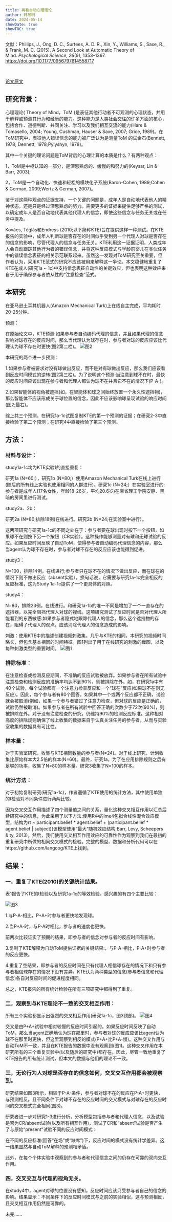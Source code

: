 ```yaml
---
title: 再看自动心理理论
author: 韩黎明
date: 2024-05-14
showDate: true
showTOC: true
---
```

文献：Phillips, J., Ong, D. C., Surtees, A. D. R., Xin, Y., Williams, S., Saxe, R., & Frank, M. C. (2015). A Second Look at Automatic Theory of Mind. _Psychological Science_, _26_(9), 1353–1367. https://doi.org/10.1177/0956797614558717

‌


[论文原文](../Source_Files/2024-05-14-HLM.pdf)



## 研究背景：

心理理论( Theory of Mind，ToM )是表征其他行动者不可观测的心理状态，并用于解释或预测其行为和经历的能力。这种能力是人类社会交往的许多方面的核心，包括合作、道德判断、共同关注、学习以及我们相互交流的能力(Hare & Tomasello, 2004; Young, Cushman, Hauser & Saxe, 2007; Grice, 1989)。在ToM研究中，表征他人错误信念的能力被广泛认为是测量ToM 的试金石(Bennett, 1978; Dennett, 1978;Pylyshyn, 1978)。

其中一个关键的理论问题是ToM背后的心理计算的本质是什么？有两种观点：

1，ToM是中枢认知的一部分，是深思熟虑的、缓慢的和努力的(Keysar, Lin & Barr, 2003);

2，ToM是一个自动化、快速和轻松的模块化子系统(Baron-Cohen, 1989;Cohen & German, 2009;Wertz & German, 2007)。

鉴于对这两种观点的证据支持，一个关键的问题是，成年人是自动地代表他人的精神状态，还是只是经过深思熟虑的努力。需要更多的证据来提供足够严格的测试，以确定成年人是否自动地代表其他代理人的信念，即使这些信念与任务无关或在任务中提及。

Kovács, Téglás和Endress (2010;以下简称KTE)旨在提供这样一种测试。在KTE报告的实验中，成年人判断球是否存在的时间似乎受到另一个代理人对球是否存在的信念的影响，尽管代理人的信念与任务无关。KTE利用这一证据证明，人类成年人会自动跟踪其他行为者的错误信念，并将这种反应模式与学龄前婴儿在类似任务中的错误信念表征的相关示范联系起来。虽然这一发现对ToM研究至关重要，但作者认为，采用KTE范式的研究不应该被用来解释这一争论。本文稳健地重复了KTE在成人(研究1a ~ 1c)中支持信念表征自动性的关键效应，但也表明这种效应来自于用于确保参与者依从性的“注意检查”范式。





## 本研究
在亚马逊土耳其机器人(Amazon Mechanical Turk)上在线自主完成，平均耗时20-25分钟。

预测：

在原始论文中，KTE预测:如果参与者自动编码代理的信念，并且如果代理的信念影响对球存在的反应时间，那么当代理认为球存在时，参与者对球的反应应该比代理认为球不存在时更快(图2第二栏)。
![图2](../Supporting_Information/2024-05-14-HLM-Fig2.png)

本研究的两个进一步预测：

1.如果参与者被要求对没有球做出反应，而不是对有球做出反应，那么我们应该看到反应时间模式的逆转(图2第三栏)。为了说明这个预测:当注意到球不在时，最快的反应时间应该出现在参与者和代理人都认为球不在并且它不在的情况下(P-A-)。

2.如果智能体的视角被遮挡(如，在智能体和球之间始终放置一个永久性遮挡物)，那么智能体不应该形成关于球位置的信念，因此不应该影响球呈现试验的响应时间(图2;最右)。

综上共三个预测。在研究1a-1c试图复制KTE的第一个预测的证据；在研究2-3中直接检验了第二个预测；在研究4中直接检验了第三个预测。

## 方法：

### 材料与设计：

study1a-1c均为KTE实验1的直接重复：

研究1a (N=60;），研究1b (N=80;）使用Amazon Mechanical Turk在线上进行(随后的所有线上实验也使用相同的人群进行)。研究1c (N=24;）在实验室进行的:参与者是成年人(17名女性，年龄18-26岁，平均20.6岁)在麻省理工学院安静、黑暗的房间里进行测试。

study2a、2b：

研究2a (N=80;排除18例)在线进行。研究2b (N=24;在实验室中进行）。

这两项研究与研究1a-1c的不同之处在于：参与者要在球出现时按下一个按钮，如果球不在则按下另一个按钮（CR实验）。这种操作能够测量对有球和无球试验的反应。如果反应时间反映了自动ToM，使得参与者自动编码代理信念的内容，那么当agent认为球不存在时，参与者对球不存在的反应应该也能得到促进。

study3：

N=100，排除14例，在线进行;参与者只在球不在的情况下做出反应，而在球在的情况下则不做出反应（absent实验）。换句话说，它需要与研究1a-1c完全相反的反应标准，这为Study 1a-1c提供了一个更具体的对照。

study4：

N=80，排除23例，在线进行。和研究1a-1b的唯一不同是增加了一个一直存在的遮挡器，以完全阻挡代理人对球的视线。这项研究测试了反应时间是否对代理人所能看到的东西敏感:如果参与者隐式地跟踪代理人的信念，那么这个遮挡物的存在，阻碍了代理人的观点，应该消除代理人的信念造成的影响。

刺激：使用KTE中的描述创建视频刺激集。几乎与KTE的相同，本研究的视频时间略长，但包含基本相同的时间特征。图1列出了用于在线研究的刺激的截图，以及每种刺激类型的重要时间。
![图1](../Supporting_Information/2024-05-14-HLM-Fig1.png)

### 排除标准：

在注意检查或检测反应期间，不准确的反应试验被放弃。如果参与者在所有试验中注意检查和检测反应的准确率均达不到90%，则被排除在外。如，在研究1a中有40个试验，每个试验都有一个注意力检查反应和一个“球在”反应(如果球不在则无反应)。因此，每个参与者有80个回答。如果其中一个或两个反应都不正确，试验就会被取消(例如，如果一个参与者错过了注意力检查，但对球的反应是正确的，试验仍然被取消)。如果参与者在所有试验中回答正确的次数少于72次(90%)，则被排除在外。对于没有注意检查的研究，仍维持90%的检测反应标准。这种相对高度的排除规则确保了线上收集的数据来自于认真关注任务的参与者，从而与实验室收集的数据具有可比性。

### 样本量：

对于实验室研究，收集与KTE相同数量的参与者(N=24)。对于线上研究，计划收集比原始样本大2.5倍的样本(N=60)。最终，研究1a，为了在应用排除规则之后有足够的功率，收集了N=80的样本量。研究3收集了N=100的样本。

### 统计方法：

对于初始复制研究(研究1a-1c)，作者遵循了KTE使用的统计方法，其中使用单独的t检验对不同条件进行两两比较。

因为交叉交互作用描述了四个测量值之间的关系，量化这种交叉相互作用以汇总后续研究中的信息，为此采用了以下方法:使用R中的lme4包拟合线性混合效应模型，结构为rt ~ participant.belief * agent.belief + (participant.belief * agent.belief | subject)(该模型使用“最大”随机效应结构;Barr, Levy, Scheepers & ty, 2013)。然后，我们使用交叉相互作用效应的可靠性作为观察到我们在最初的重复研究中所做的相同交叉模式的检验。完整的模型、数据和分析代码可以在https://github.com/langcog/KTE上找到。

## 结果：

### 一，重复了KTE(2010)的关键统计结果。

表1报告了KTE的t检验以及研究1a-1c的等效检验。感兴趣的有四个主要比较：

![图3](../Supporting_Information/2024-05-14-HLM-Fig3.png)

1.与P-A-相比，P+A+时参与者更快地发现球。

2.当P+A-时，与P-A时相比，参与者的速度也更快。

前两次比较证实了预期的结果，即参与者的信念对参与者的反应时间有影响。

3.复制了KTE解释为自动ToM提供证据的关键结果:，与P-A-相比，P-A+时参与者的反应更快。

4.重复了空结果，即参与者的反应时间在只有代理人相信球存在的情况下和只有参与者相信球存在的情况下没有差异。KTE认为两种类型的信念(参与者信念和代理信念)各自对反应时间的促进程度相同。

总之，KTE报告的所有统计检验在所有三项研究中都得到了重复。

### 二，观察到与KTE理论不一致的交叉相互作用：

所有三个实验都显示出强烈的交叉相互作用(研究1a-1c，图3顶部)。
![图4](../Supporting_Information/2024-05-14-HLM-Fig4.png)

交叉是由P+A+试验中相对较慢的反应时间引起的。如果反应时间反映了自动ToM，那么当agent正确地认为球在那里时，参与者对球的反应应该比agent认为球不在那里时更快，但这里观察到相反的模式(P+A+比P+A-慢)。这种交叉作用与自动ToM不一致，并且在KTE报告的数据中没有观察到(图1)。这种交叉作用在本研究所有的三个重复实验中(以及随后的研究中)都存在。因此，尽管一致地重复了KTE报告的所有统计测试，但本文的数据与他们的理论不一致。

### 三，无论行为人对球是否存在的信念如何，交叉交互作用都会被观察到。

研究结果如图3所示，相较于P-A-条件，参与者对球不在的反应在P-A+时更快，与预测相反。且不同条件下对球不存在的反应时间的交叉模式与对球存在的反应时间的交叉模式完全相同(图3)。

研究者进一步对研究1-3进行分析，分析模型包括参与者和代理人信念，以及试验是否为CR/absent试验(以及所有相互作用)，测试了CR和“absent”试验是否产生了与原始“present”试验不同的反应时间模式：

在不同的反应标准(回答“在场”或“缺席”)下，反应时间的模式没有统计学差异。这一结果显然与自动ToM解释的预测相矛盾。

此外，在每个个体实验中观察到的参与者和代理信念之间的仍存在可靠的双向交互作用。

### 四，交叉交互与代理的视角无关。

在study4中，agent对球的位置没有感知，反应时间应该只受参与者自己的信念的影响。结果显示：不同条件下的反应时间模式与之前的实验相似，这与预测相反，且交叉相互作用仍然是可靠的。

未完……